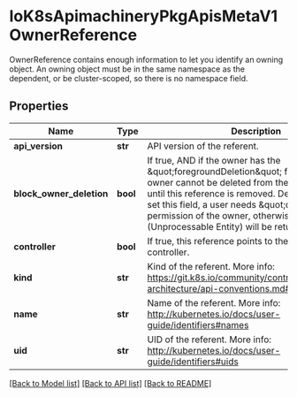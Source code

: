 # IoK8sApimachineryPkgApisMetaV1OwnerReference

OwnerReference contains enough information to let you identify an owning object. An owning object must be in the same namespace as the dependent, or be cluster-scoped, so there is no namespace field.
## Properties
Name | Type | Description | Notes
------------ | ------------- | ------------- | -------------
**api_version** | **str** | API version of the referent. | 
**block_owner_deletion** | **bool** | If true, AND if the owner has the \&quot;foregroundDeletion\&quot; finalizer, then the owner cannot be deleted from the key-value store until this reference is removed. Defaults to false. To set this field, a user needs \&quot;delete\&quot; permission of the owner, otherwise 422 (Unprocessable Entity) will be returned. | [optional] 
**controller** | **bool** | If true, this reference points to the managing controller. | [optional] 
**kind** | **str** | Kind of the referent. More info: https://git.k8s.io/community/contributors/devel/sig-architecture/api-conventions.md#types-kinds | 
**name** | **str** | Name of the referent. More info: http://kubernetes.io/docs/user-guide/identifiers#names | 
**uid** | **str** | UID of the referent. More info: http://kubernetes.io/docs/user-guide/identifiers#uids | 

[[Back to Model list]](../README.md#documentation-for-models) [[Back to API list]](../README.md#documentation-for-api-endpoints) [[Back to README]](../README.md)


